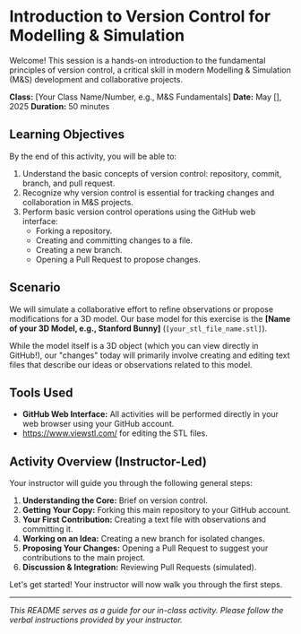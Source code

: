 # Introduction to Version Control for Modelling & Simulation

Welcome! This session is a hands-on introduction to the fundamental principles of version control, a critical skill in modern Modelling & Simulation (M&S) development and collaborative projects.

**Class:** [Your Class Name/Number, e.g., M&S Fundamentals]
**Date:** May [], 2025
**Duration:** 50 minutes

## Learning Objectives

By the end of this activity, you will be able to:

1.  Understand the basic concepts of version control: repository, commit, branch, and pull request.
2.  Recognize why version control is essential for tracking changes and collaboration in M&S projects.
3.  Perform basic version control operations using the GitHub web interface:
    * Forking a repository.
    * Creating and committing changes to a file.
    * Creating a new branch.
    * Opening a Pull Request to propose changes.

## Scenario

We will simulate a collaborative effort to refine observations or propose modifications for a 3D model. Our base model for this exercise is the **[Name of your 3D Model, e.g., Stanford Bunny]** (`[your_stl_file_name.stl]`).

While the model itself is a 3D object (which you can view directly in GitHub!), our "changes" today will primarily involve creating and editing text files that describe our ideas or observations related to this model.

## Tools Used

* **GitHub Web Interface:** All activities will be performed directly in your web browser using your GitHub account.
* https://www.viewstl.com/ for editing the STL files.

## Activity Overview (Instructor-Led)

Your instructor will guide you through the following general steps:

1.  **Understanding the Core:** Brief on version control.
2.  **Getting Your Copy:** Forking this main repository to your GitHub account.
3.  **Your First Contribution:** Creating a text file with observations and committing it.
4.  **Working on an Idea:** Creating a new branch for isolated changes.
5.  **Proposing Your Changes:** Opening a Pull Request to suggest your contributions to the main project.
6.  **Discussion & Integration:** Reviewing Pull Requests (simulated).

Let's get started! Your instructor will now walk you through the first steps.

---

_This README serves as a guide for our in-class activity. Please follow the verbal instructions provided by your instructor._
